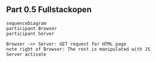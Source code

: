 ## Part 0.5 Fullstackopen

```mermaid
sequenceDiagram
participant Browser
participant Server

Browser ->> Server: GET request for HTML page
note right of Browser: The rest is manipulated with JS
Server activate


```
